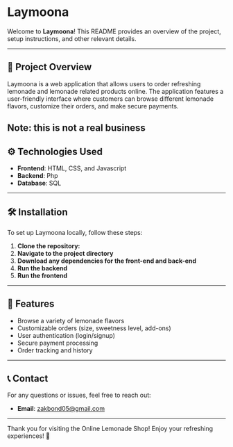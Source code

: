 # Laymoona

Welcome to **Laymoona**! This README provides an overview of the project, setup instructions, and other relevant details.

---

## 📖 Project Overview

Laymoona is a web application that allows users to order refreshing lemonade and lemonade related products online. The application features a user-friendly interface where customers can browse different lemonade flavors, customize their orders, and make secure payments.

Note: this is not a real business 
---

## ⚙️ Technologies Used

- **Frontend**: HTML, CSS, and Javascript
- **Backend**: Php
- **Database**: SQL 

---

## 🛠️ Installation

To set up Laymoona locally, follow these steps:

1. **Clone the repository:**
2. **Navigate to the project directory**
3. **Download any dependencies for the front-end and back-end**
4. **Run the backend**
5. **Run the frontend**


---

## 🥤 Features

- Browse a variety of lemonade flavors
- Customizable orders (size, sweetness level, add-ons)
- User authentication (login/signup)
- Secure payment processing
- Order tracking and history

---

## 📞 Contact

For any questions or issues, feel free to reach out:

- **Email**: zakbond05@gmail.com

---

Thank you for visiting the Online Lemonade Shop! Enjoy your refreshing experiences! 🍋
